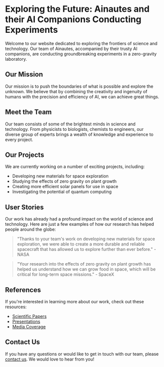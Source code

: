 <!--font:Montserrat-->

# Exploring the Future: Ainautes and their AI Companions Conducting Experiments

Welcome to our website dedicated to exploring the frontiers of science and technology. Our team of Ainautes, accompanied by their trusty AI companions, are conducting groundbreaking experiments in a zero-gravity laboratory. 

## Our Mission
Our mission is to push the boundaries of what is possible and explore the unknown. We believe that by combining the creativity and ingenuity of humans with the precision and efficiency of AI, we can achieve great things.

## Meet the Team
Our team consists of some of the brightest minds in science and technology. From physicists to biologists, chemists to engineers, our diverse group of experts brings a wealth of knowledge and experience to every project.

## Our Projects
We are currently working on a number of exciting projects, including:
- Developing new materials for space exploration
- Studying the effects of zero gravity on plant growth
- Creating more efficient solar panels for use in space
- Investigating the potential of quantum computing

## User Stories
Our work has already had a profound impact on the world of science and technology. Here are just a few examples of how our research has helped people around the globe:

> "Thanks to your team's work on developing new materials for space exploration, we were able to create a more durable and reliable spacecraft that has allowed us to explore further than ever before." - NASA

> "Your research into the effects of zero gravity on plant growth has helped us understand how we can grow food in space, which will be critical for long-term space missions." - SpaceX

## References
If you're interested in learning more about our work, check out these resources:
- [Scientific Papers](#papers)
- [Presentations](#presentations)
- [Media Coverage](#media)

## Contact Us
If you have any questions or would like to get in touch with our team, please [contact us](#contact). We would love to hear from you!

<!--

Write me content for website with wallpaper which alt text is:

"Ainautes and their AI companions conducting experiments in a zero-gravity laboratory, with colorful chemicals and particles floating all around them."

The name/title of the page should not be 1:1 copy of the alt text but rather a real content of the website which is using this wallpaper.

- Use markdown format 
- Start with heading
- Heading should be short and concise
- The content should look like a real website 
- The website should not be about the wallpaper, wallpaper is just a related background
- Heading should be contain work "wallpaper" or "background"
- Include real sections like references, contact, user stories, etc. use things relevant to the page purpose.
- Feel free to use structure like headings, bullets, numbering, blockquotes, paragraphs, horizontal lines, etc.
- You can use formatting like bold or _italic_
- You can include UTF-8 emojis
- Links should be only #hash anchors (and you can refer to the document itself)
- Do not include images


---


# Exploring the Future: Ainautes and their AI Companions Conducting Experiments

Welcome to our website dedicated to exploring the frontiers of science and technology. Our team of Ainautes, accompanied by their trusty AI companions, are conducting groundbreaking experiments in a zero-gravity laboratory. 

## Our Mission
Our mission is to push the boundaries of what is possible and explore the unknown. We believe that by combining the creativity and ingenuity of humans with the precision and efficiency of AI, we can achieve great things.

## Meet the Team
Our team consists of some of the brightest minds in science and technology. From physicists to biologists, chemists to engineers, our diverse group of experts brings a wealth of knowledge and experience to every project.

## Our Projects
We are currently working on a number of exciting projects, including:
- Developing new materials for space exploration
- Studying the effects of zero gravity on plant growth
- Creating more efficient solar panels for use in space
- Investigating the potential of quantum computing

## User Stories
Our work has already had a profound impact on the world of science and technology. Here are just a few examples of how our research has helped people around the globe:

> "Thanks to your team's work on developing new materials for space exploration, we were able to create a more durable and reliable spacecraft that has allowed us to explore further than ever before." - NASA

> "Your research into the effects of zero gravity on plant growth has helped us understand how we can grow food in space, which will be critical for long-term space missions." - SpaceX

## References
If you're interested in learning more about our work, check out these resources:
- [Scientific Papers](#papers)
- [Presentations](#presentations)
- [Media Coverage](#media)

## Contact Us
If you have any questions or would like to get in touch with our team, please [contact us](#contact). We would love to hear from you!


---


Write me a Google font which is best fitting for the website.

Pick from the list:
- Dancing Script
- Great Vibes
- Cinzel Decorative
- Cabin
- Playfair Display
- Cinzel
- Montserrat
- Lato
- Cormorant Garamond
- Poppins
- Inter
- Futura
- Creepster
- Orbitron
- IBM Plex Sans
- Barlow Condensed
- Alegreya
- Lobster
- Exo 2
- Raleway
- Open Sans
- Roboto


Write just the font name nothing else.


---


Montserrat

-->
